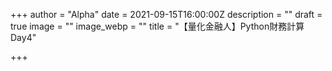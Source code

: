 +++
author = "Alpha"
date = 2021-09-15T16:00:00Z
description = ""
draft = true
image = ""
image_webp = ""
title = "【量化金融人】Python財務計算Day4"

+++
